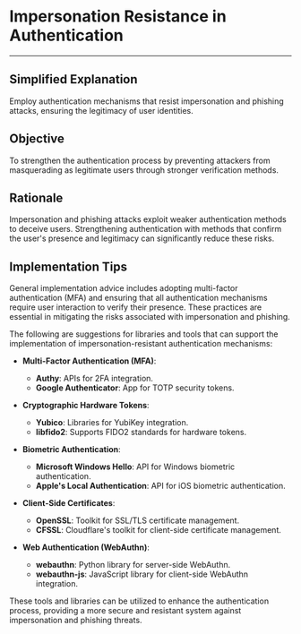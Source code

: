 # Impersonation Resistance in Authentication

---

## Simplified Explanation

Employ authentication mechanisms that resist impersonation and phishing attacks, ensuring the legitimacy of user identities.

## Objective

To strengthen the authentication process by preventing attackers from masquerading as legitimate users through stronger verification methods.

## Rationale

Impersonation and phishing attacks exploit weaker authentication methods to deceive users. Strengthening authentication with methods that confirm the user's presence and legitimacy can significantly reduce these risks.

## Implementation Tips

General implementation advice includes adopting multi-factor authentication (MFA) and ensuring that all authentication mechanisms require user interaction to verify their presence. These practices are essential in mitigating the risks associated with impersonation and phishing.

The following are suggestions for libraries and tools that can support the implementation of impersonation-resistant authentication mechanisms:

- **Multi-Factor Authentication (MFA)**:
  - **Authy**: APIs for 2FA integration.
  - **Google Authenticator**: App for TOTP security tokens.

- **Cryptographic Hardware Tokens**:
  - **Yubico**: Libraries for YubiKey integration.
  - **libfido2**: Supports FIDO2 standards for hardware tokens.

- **Biometric Authentication**:
  - **Microsoft Windows Hello**: API for Windows biometric authentication.
  - **Apple's Local Authentication**: API for iOS biometric authentication.

- **Client-Side Certificates**:
  - **OpenSSL**: Toolkit for SSL/TLS certificate management.
  - **CFSSL**: Cloudflare's toolkit for client-side certificate management.

- **Web Authentication (WebAuthn)**:
  - **webauthn**: Python library for server-side WebAuthn.
  - **webauthn-js**: JavaScript library for client-side WebAuthn integration.

These tools and libraries can be utilized to enhance the authentication process, providing a more secure and resistant system against impersonation and phishing threats.
